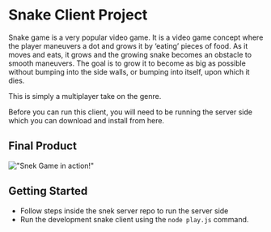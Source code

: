 # Snake Client Project

Snake game is a very popular video game. It is a video game concept where the player maneuvers a dot and grows it by ‘eating’ pieces of food. As it moves and eats, it grows and the growing snake becomes an obstacle to smooth maneuvers. The goal is to grow it to become as big as possible without bumping into the side walls, or bumping into itself, upon which it dies.

This is simply a multiplayer take on the genre.

Before you can run this client, you will need to be running the server side which you can download and install from here. 

## Final Product

!["Snek Game in action!"](home/labber/lighthouse/Vagrant/w5/snake-client/Snek-game.JPG)


## Getting Started

- Follow steps inside the snek server repo to run the server side
- Run the development snake client using the `node play.js` command.